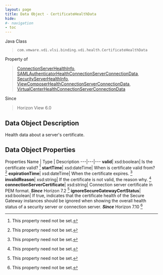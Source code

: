 ```yaml
---
layout: page
title: Data Object - CertificateHealthData
hide:
#- navigation
- toc
---
```






Java Class
> `com.vmware.vdi.vlsi.binding.vdi.health.CertificateHealthData`

Property of
> [ConnectionServerHealthInfo](vdi.health.ConnectionServerHealth.ConnectionServerHealthInfo.md#field_detail), [SAMLAuthenticatorHealthConnectionServerConnectionData](vdi.health.SAMLAuthenticatorHealth.ConnectionServerConnectionData.md#field_detail), [SecurityServerHealthInfo](vdi.health.SecurityServerHealth.SecurityServerHealthInfo.md#field_detail), [ViewComposerHealthConnectionServerConnectionData](vdi.health.ViewComposerHealth.ConnectionServerConnectionData.md#field_detail), [VirtualCenterHealthConnectionServerConnectionData](vdi.health.VirtualCenterHealth.ConnectionServerConnectionData.md#field_detail)

Since
> Horizon View 6.0


## Data Object Description

Health data about a server's certificate.

## Data Object Properties
Properties
Name |  Type |  Description
---|---|---
**valid**|  xsd:boolean|  Is the certificate valid? [^1]
**startTime**|  xsd:dateTime|  When is certificate valid from? [^1]
**expirationTime**|  xsd:dateTime|  When the certificate expires. [^1]
**invalidReason**|  xsd:string|  If the certificate is not valid, the reason why. [^1]
**connectionServerCertificate**|  xsd:string|  Connection server certificate in PEM format.  **_Since_** Horizon 7.2 [^1]
**ignoreSecureGatewayCertStatus**|  xsd:boolean|  If true, indicates that the certificate health of the Secure Gateway instances should be ignored when showing the overall health status of a security server or connection server.  **_Since_** Horizon 7.10 [^1]


 


[^1]: This property need not be set.